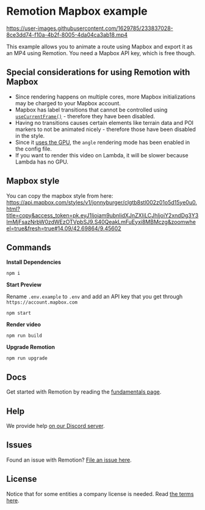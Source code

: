# Remotion Mapbox example

https://user-images.githubusercontent.com/1629785/233837028-8ce3dd74-f10a-4b2f-8005-4da04ca3ab18.mp4

This example allows you to animate a route using Mapbox and export it as an MP4 using Remotion. You need a Mapbox API key, which is free though.

## Special considerations for using Remotion with Mapbox

- Since rendering happens on multiple cores, more Mapbox initializations may be charged to your Mapbox account.
- Mapbox has label transitions that cannot be controlled using [`useCurrentFrame()`](https://www.remotion.dev/docs/use-current-frame) - therefore they have been disabled.
- Having no transitions causes certain elements like terrain data and POI markers to not be animated nicely - therefore those have been disabled in the style.
- Since it [uses the GPU](https://www.remotion.dev/docs/gpu), the `angle` rendering mode has been enabled in the config file.
- If you want to render this video on Lambda, it will be slower because Lambda has no GPU.

## Mapbox style

You can copy the mapbox style from here: https://api.mapbox.com/styles/v1/jonnyburger/clgtb8stl002z01o5d15ye0u0.html?title=copy&access_token=pk.eyJ1Ijoiam9ubnlidXJnZXIiLCJhIjoiY2xndDg3Y3lmMjFsazNrbW0zdWEzOTVpbSJ9.S40QeakLmFuEyxi8MBMczg&zoomwheel=true&fresh=true#14.09/42.69864/9.45602

## Commands

**Install Dependencies**

```console
npm i
```

**Start Preview**

Rename `.env.example` to `.env` and add an API key that you get through `https://account.mapbox.com`

```console
npm start
```

**Render video**

```console
npm run build
```

**Upgrade Remotion**

```console
npm run upgrade
```

## Docs

Get started with Remotion by reading the [fundamentals page](https://www.remotion.dev/docs/the-fundamentals).

## Help

We provide help [on our Discord server](https://discord.gg/6VzzNDwUwV).

## Issues

Found an issue with Remotion? [File an issue here](https://github.com/remotion-dev/remotion/issues/new).

## License

Notice that for some entities a company license is needed. Read [the terms here](https://github.com/remotion-dev/remotion/blob/main/LICENSE.md).
